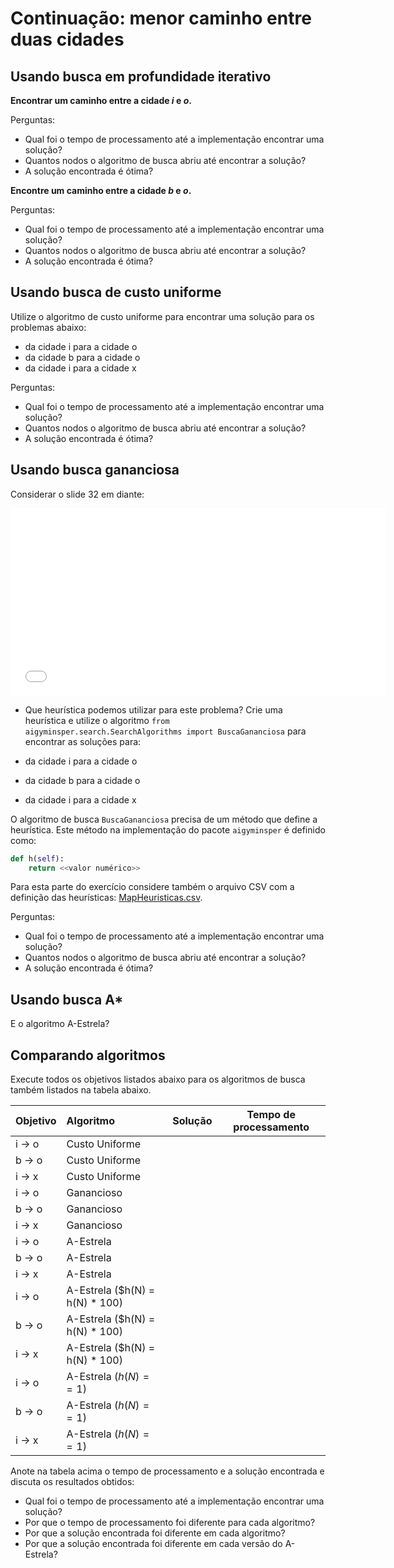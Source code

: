 # Continuação: menor caminho entre duas cidades

## Usando busca em profundidade iterativo

**Encontrar um caminho entre a cidade *i* e *o*.**

Perguntas:

* Qual foi o tempo de processamento até a implementação encontrar uma solução? 
* Quantos nodos o algoritmo de busca abriu até encontrar a solução? 
* A solução encontrada é ótima? 

**Encontre um caminho entre a cidade *b* e *o*.** 

Perguntas:

* Qual foi o tempo de processamento até a implementação encontrar uma solução? 
* Quantos nodos o algoritmo de busca abriu até encontrar a solução? 
* A solução encontrada é ótima?

## Usando busca de custo uniforme

Utilize o algoritmo de custo uniforme para encontrar uma solução para os problemas abaixo:

* da cidade i para a cidade o
* da cidade b para a cidade o
* da cidade i para a cidade x

Perguntas:

* Qual foi o tempo de processamento até a implementação encontrar uma solução?
* Quantos nodos o algoritmo de busca abriu até encontrar a solução?
* A solução encontrada é ótima?

## Usando busca gananciosa

Considerar o slide 32 em diante: 

<embed src="../../referencias/03_algoritmos_busca/busca_versaoFabricio.pdf" type="application/pdf" width="600" height="300">

* Que heurística podemos utilizar para este problema? Crie uma heurística e utilize o algoritmo `from aigyminsper.search.SearchAlgorithms import BuscaGananciosa` para encontrar as soluções para: 

* da cidade i para a cidade o
* da cidade b para a cidade o
* da cidade i para a cidade x

O algoritmo de busca `BuscaGananciosa` precisa de um método que define a heurística. Este método na implementação do pacote `aigyminsper` é definido como: 

```python
def h(self):
    return <<valor numérico>>
```

Para esta parte do exercício considere também o arquivo CSV com a definição das heurísticas: [MapHeuristicas.csv](./data/MapHeuristics.csv).

Perguntas:

* Qual foi o tempo de processamento até a implementação encontrar uma solução?
* Quantos nodos o algoritmo de busca abriu até encontrar a solução?
* A solução encontrada é ótima?


## Usando busca A* 

E o algoritmo A-Estrela? 


## Comparando algoritmos

Execute todos os objetivos listados abaixo para os algoritmos de busca também listados na tabela abaixo. 

|Objetivo | Algoritmo | Solução | Tempo de processamento|
|:--------|:----------|:---------:|:----------------------:|
| i $\rightarrow$ o | Custo Uniforme | | |
| b $\rightarrow$ o | Custo Uniforme | | |
| i $\rightarrow$ x | Custo Uniforme | | | 
| i $\rightarrow$ o | Ganancioso | | |
| b $\rightarrow$ o | Ganancioso | | |
| i $\rightarrow$ x | Ganancioso | | | 
| i $\rightarrow$ o | A-Estrela | | |
| b $\rightarrow$ o | A-Estrela | | |
| i $\rightarrow$ x | A-Estrela | | |
| i $\rightarrow$ o | A-Estrela ($h(N) = h(N) * 100) | | |
| b $\rightarrow$ o | A-Estrela ($h(N) = h(N) * 100)| | |
| i $\rightarrow$ x | A-Estrela ($h(N) = h(N) * 100)| | | 
| i $\rightarrow$ o | A-Estrela ($h(N) == 1$) | | |
| b $\rightarrow$ o | A-Estrela ($h(N) == 1$)| | | 
| i $\rightarrow$ x | A-Estrela ($h(N) == 1$)| | |

Anote na tabela acima o tempo de processamento e a solução encontrada e discuta os resultados obtidos:

* Qual foi o tempo de processamento até a implementação encontrar uma solução?
* Por que o tempo de processamento foi diferente para cada algoritmo?
* Por que a solução encontrada foi diferente em cada algoritmo?
* Por que a solução encontrada foi diferente em cada versão do A-Estrela? 

<!--Crie um documento pdf e envie via blackboard. A data limite para entrega é **23/09/2021**.
-->
